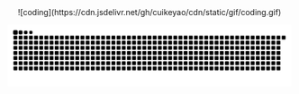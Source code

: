 
<div style="text-align:center">
    ![coding](https://cdn.jsdelivr.net/gh/cuikeyao/cdn/static/gif/coding.gif)
</div>


![亮色](https://raw.githubusercontent.com/cuikeyao/cuikeyao/output/github-contribution-grid-snake.svg)

